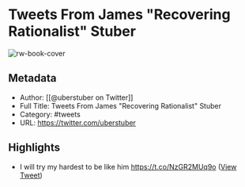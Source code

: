 # Tweets From James "Recovering Rationalist" Stuber

![rw-book-cover](https://pbs.twimg.com/profile_images/1544730457996132353/saNQXrkF.jpg)

## Metadata
- Author: [[@uberstuber on Twitter]]
- Full Title: Tweets From James "Recovering Rationalist" Stuber
- Category: #tweets
- URL: https://twitter.com/uberstuber

## Highlights
- I will try my hardest to be like him https://t.co/NzGR2MUq9o ([View Tweet](https://twitter.com/uberstuber/status/1544562886390861824))
